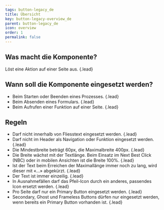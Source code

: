 ```yaml
---
tags: button-legacy_de
title: Übersicht
key: button-legacy-overview_de
parent: button-legacy_de
icon: overview
order: 1
permalink: false  
---
```


## Was macht die Komponente?
Löst eine Aktion auf einer Seite aus. {.lead}

## Wann soll die Komponente eingesetzt werden? 
* Beim Starten oder Beenden eines Prozesses. {.lead}
* Beim Absenden eines Formulars. {.lead}
* Beim Aufrufen einer Funktion auf einer Seite. {.lead}

## Regeln
* Darf nicht innerhalb von Fliesstext eingesetzt werden. {.lead}
* Darf nicht im Header als Navigation oder Funktion eingesetzt werden. {.lead}
* Die Mindestbreite beträgt 60px, die Maximalbreite 400px. {.lead}
* Die Breite wächst mit der Textlänge. Beim Einsatz im <sbb-link variant="inline" href="/{{page.lang}}/design-system/legacy/components/nbc/">Next Best Click (NBC)</sbb-link> oder in mobilen Ansichten ist die Breite 100%. {.lead}
* Ist der Text beim Erreichen der Maximallänge immer noch zu lang, wird dieser mit «\...» abgekürzt. {.lead}
* Der Text ist immer einzeilig. {.lead}
* In Ausnahmefällen darf das Pfeil-Icon durch ein anderes, passendes Icon ersetzt werden. {.lead}
* Pro Seite darf nur ein Primary Button eingesetzt werden. {.lead}
* Secondary, Ghost und Frameless Buttons dürfen nur eingesetzt werden, wenn bereits ein Primary Button vorhanden ist. {.lead}